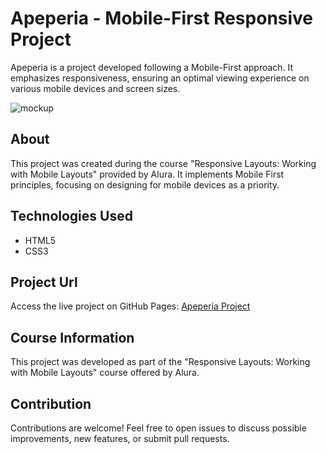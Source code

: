 # Apeperia - Mobile-First Responsive Project

Apeperia is a project developed following a Mobile-First approach. It emphasizes responsiveness, ensuring an optimal viewing experience on various mobile devices and screen sizes.

![mockup](https://github.com/viniciusbastos-dev/Projeto-Apeperia/assets/130726518/8386d458-34fb-4248-a7bc-25b087d04b40)

## About

This project was created during the course "Responsive Layouts: Working with Mobile Layouts" provided by Alura. It implements Mobile First principles, focusing on designing for mobile devices as a priority.

## Technologies Used

- HTML5
- CSS3

## Project Url

Access the live project on GitHub Pages: [Apeperia Project](https://viniciusbastos-dev.github.io/Projeto-Apeperia/)

## Course Information

This project was developed as part of the "Responsive Layouts: Working with Mobile Layouts" course offered by Alura.

## Contribution

Contributions are welcome! Feel free to open issues to discuss possible improvements, new features, or submit pull requests.
